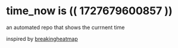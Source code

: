 # time_now is (( 1727679600857 ))

an automated repo that shows the currnent time

inspired by [breakingheatmap](https://github.com/breakingheatmap/breakingheatmap)